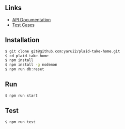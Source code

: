 ## Links
- [API Documentation](./API.md)
- [Test Cases](./test/api.spec.js)

## Installation
```bash
$ git clone git@github.com:yaru22/plaid-take-home.git
$ cd plaid-take-home
$ npm install
$ npm install -g nodemon
$ npm run db:reset
```

## Run
```bash
$ npm run start
```

## Test
```bash
$ npm run test
```
